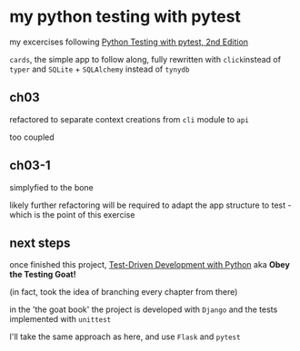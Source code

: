 # my python testing with pytest

my excercises following [Python Testing with pytest, 2nd Edition](https://pythontest.com/pytest-book/)

`cards`, the simple app to follow along, fully rewritten with `click`instead of `typer` and `SQLite` + `SQLAlchemy` instead of `tynydb`

## ch03
refactored to separate context creations from `cli` module to `api`

too coupled

## ch03-1
simplyfied to the bone

likely further refactoring will be required to adapt the app structure to test - which is the point of this exercise




## next steps
once finished this project, [Test-Driven Development with Python](https://www.obeythetestinggoat.com/pages/book.html)
aka **Obey the Testing Goat!**

(in fact, took the idea of branching every chapter from there)

in the 'the goat book' the project is developed with `Django` and the tests implemented with `unittest`

I'll take the same approach as here, and use `Flask` and `pytest`





